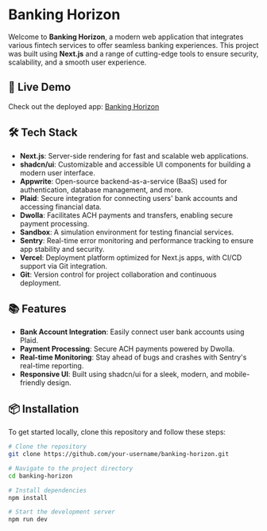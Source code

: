 # Banking Horizon

Welcome to **Banking Horizon**, a modern web application that integrates various fintech services to offer seamless banking experiences. This project was built using **Next.js** and a range of cutting-edge tools to ensure security, scalability, and a smooth user experience.

## 🚀 Live Demo
Check out the deployed app: [Banking Horizon](https://bankinghorizon.vercel.app/sign-in)

## 🛠️ Tech Stack
- **Next.js**: Server-side rendering for fast and scalable web applications.
- **shadcn/ui**: Customizable and accessible UI components for building a modern user interface.
- **Appwrite**: Open-source backend-as-a-service (BaaS) used for authentication, database management, and more.
- **Plaid**: Secure integration for connecting users' bank accounts and accessing financial data.
- **Dwolla**: Facilitates ACH payments and transfers, enabling secure payment processing.
- **Sandbox**: A simulation environment for testing financial services.
- **Sentry**: Real-time error monitoring and performance tracking to ensure app stability and security.
- **Vercel**: Deployment platform optimized for Next.js apps, with CI/CD support via Git integration.
- **Git**: Version control for project collaboration and continuous deployment.

## 📚 Features
- **Bank Account Integration**: Easily connect user bank accounts using Plaid.
- **Payment Processing**: Secure ACH payments powered by Dwolla.
- **Real-time Monitoring**: Stay ahead of bugs and crashes with Sentry's real-time reporting.
- **Responsive UI**: Built using shadcn/ui for a sleek, modern, and mobile-friendly design.

## 📦 Installation

To get started locally, clone this repository and follow these steps:

```bash
# Clone the repository
git clone https://github.com/your-username/banking-horizon.git

# Navigate to the project directory
cd banking-horizon

# Install dependencies
npm install

# Start the development server
npm run dev
